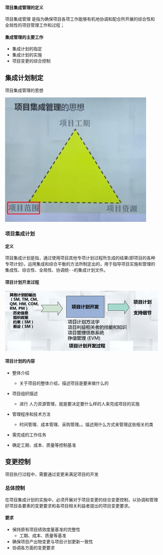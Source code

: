 

#### 项目集成管理的定义

项目集成管理 是指为确保项目各项工作能够有机地协调和配合所开展的综合性和全局性的项目管理工作和过程；

#### 集成管理的主要工作

* 集成计划的指定
* 集成计划的实施
* 项目变更的综合控制

## 集成计划制定

项目集成管理的思想

![image-20200430145203815](3.IT项目集成管理.assets/image-20200430145203815.png)



### 项目集成计划

#### 定义

项目集成计划是指，通过使用项目其他专项计划过程所生成的结果(即项目的各种专项计划)，运用集成和综合平衡的方法所制定出的，用于指导项目实施和管理的集成性、综合性、全局性、协调统- -的集成计划文件。

#### 项目计划开发过程



![image-20200430151301792](3.IT项目集成管理.assets/image-20200430151301792.png)



#### 项目计划的内容

* 整体介绍
  * 关于项目的整体介绍，描述项目是要来做什么的
* 项目组织描述
  * 进行 人力资源管理，就是要决定要什么样的人来完成项目的实施
* 管理程序和技术方法
  * 时间管理、成本管理、采购管理。。描述用什么方式来管理这些相关的类
* 需完成的工作任务

* 确定工期、成本、质量等控制基准



## 变更控制

项目执行过程中，需要通过变更来满足项目的开发

### 总体控制

在项目集成计划的实施中，必须开展对于项目变更的综合变更控制，以协调和管理好项目各要素的变更要求和各项目相关利益者提出的项目变更要求。

#### 要求

* 保持原有项目绩效度量基准的完整性
  * 工期、成本、质量等基准
* 确保项目产出物变更与项目计划更新一致性
* 协调各方面的变更要求



































































































































































































